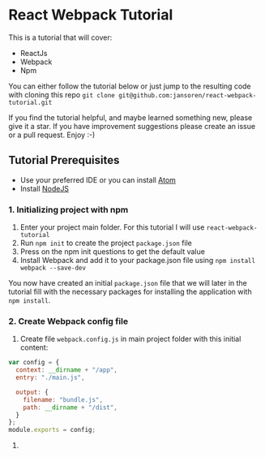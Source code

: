 # React Webpack Tutorial

This is a tutorial that will cover:
- ReactJs
- Webpack
- Npm

You can either follow the tutorial below or just jump to the resulting code with cloning this repo `git clone git@github.com:jansoren/react-webpack-tutorial.git`

If you find the tutorial helpful, and maybe learned something new, please give it a star. If you have improvement suggestions please create an issue or a pull request. Enjoy :-)

## Tutorial Prerequisites

- Use your preferred IDE or you can install [Atom](https://atom.io/)
- Install [NodeJS](https://nodejs.org/en/download/)

### 1. Initializing project with npm

1. Enter your project main folder. For this tutorial I will use `react-webpack-tutorial`
1. Run `npm init` to create the project `package.json` file
1. Press <enter> on the npm init questions to get the default value
1. Install Webpack and add it to your package.json file using `npm install webpack --save-dev`

You now have created an initial `package.json` file that we will later in the tutorial fill with the necessary packages for installing the application with `npm install`.

### 2. Create Webpack config file

1. Create file `webpack.config.js` in main project folder with this initial content:
  ```javascript
  var config = {
    context: __dirname + "/app",
    entry: "./main.js",

    output: {
      filename: "bundle.js",
      path: __dirname + "/dist",
    }
  };
  module.exports = config;
  ```
1.

